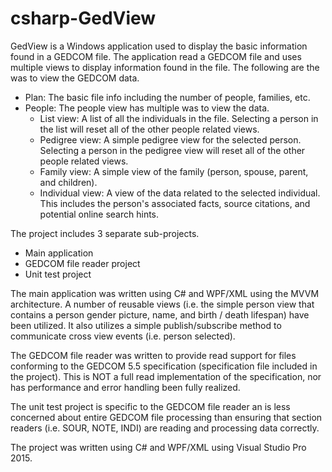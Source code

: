 # csharp-GedView

GedView is a Windows application used to display the basic information found in a GEDCOM file.  The application read a GEDCOM file and uses multiple views to display information found in the file.  The following are the was to view the GEDCOM data.

- Plan: The basic file info including the number of people, families, etc.
- People: The people view has multiple was to view the data.
  - List view: A list of all the individuals in the file.  Selecting a person in the list will reset all of the other people related views.
  - Pedigree view: A simple pedigree view for the selected person.  Selecting a person in the pedigree view will reset all of the other people related views.
  - Family view: A simple view of the family (person, spouse, parent, and children).  
  - Individual view: A view of the data related to the selected individual.  This includes the person's associated facts, source citations, and potential online search hints.

The project includes 3 separate sub-projects.
- Main application
- GEDCOM file reader project
- Unit test project

The main application was written using C# and WPF/XML using the MVVM architecture.  A number of reusable views (i.e. the simple person view that contains a person gender picture, name, and birth / death lifespan) have been utilized.  It also utilizes a simple publish/subscribe method to communicate cross view events (i.e. person selected).

The GEDCOM file reader was written to provide read support for files conforming to the GEDCOM 5.5 specification (specification file included in the project).  This is NOT a full read implementation of the specification, nor has performance and error handling been fully realized.

The unit test project is specific to the GEDCOM file reader an is less concerned about entire GEDCOM file processing than ensuring that section readers (i.e. SOUR, NOTE, INDI) are reading and processing data correctly.

The project was written using C# and WPF/XML using Visual Studio Pro 2015.
